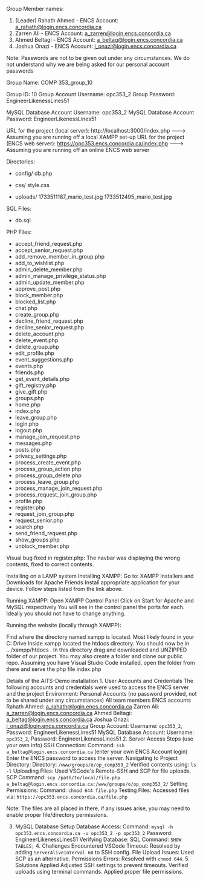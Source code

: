 Group Member names:
  1) (Leader) Rahath Ahmed - ENCS Account: a_rahath@login.encs.concordia.ca 
  2) Zarren Ali  - ENCS Account: a_zarren@login.encs.concordia.ca
  3) Ahmed Beltagi - ENCS Account: a_beltag@login.encs.concordia.ca
  4) Joshua Onazi - ENCS Account:  j_onazi@login.encs.concordia.ca

Note: Passwords are not to be given out under any circumstances. 
We do not understand why we are being asked for our personal account 
passwords

Group Name: COMP 353_group_10

Group ID: 10
Group Account Username: opc353_2 
Group Password: EngineerLikenessLines51

MySQL Database Account Username: opc353_2 
MySQL Database Account Password: EngineerLikenessLines51

URL for the project (local server): http://localhost:3000/index.php   ---> Assuming you are running off a local XAMPP set-up
URL for the project (ENCS web server): https://opc353.encs.concordia.ca/index.php ---> Assuming you are running off an online ENCS web server 

Directories:

 - config/
    db.php

 - css/
    style.css

 - uploads/
    1733511187_mario_test.jpg
    1733512495_mario_test.jpg

SQL Files:
  -  db.sql

PHP Files:

  -  accept_friend_request.php
  -  accept_senior_request.php
  -  add_remove_member_in_group.php
  -  add_to_wishlist.php
  -  admin_delete_member.php
  -  admin_manage_privilege_status.php
  -  admin_update_member.php
  -  approve_post.php
  -  block_member.php
  -  blocked_list.php
  -  chat.php
  -  create_group.php
  -  decline_friend_request.php
  -  decline_senior_request.php
  -  delete_account.php
  -  delete_event.php
  -  delete_group.php
  -  edit_profile.php
  -  event_suggestions.php
  -  events.php
  -  friends.php
  -  get_event_details.php
  -  gift_registry.php
  -  give_gift.php
  -  groups.php
  -  home.php
  -  index.php
  -  leave_group.php
  -  login.php
  -  logout.php
  -  manage_join_request.php
  -  messages.php
  -  posts.php
  -  privacy_settings.php
  -  process_create_event.php
  -  process_group_action.php
  -  process_group_delete.php
  -  process_leave_group.php
  -  process_manage_join_request.php
  -  process_request_join_group.php
  -  profile.php
  -  register.php
  -  request_join_group.php
  -  request_senior.php
  -  search.php
  -  send_friend_request.php
  -  show_groups.php
  -  unblock_member.php


Visual bug fixed in register.php: The navbar was displaying the wrong contents, fixed to correct contents.


Installing on a LAMP system
  Installing XAMPP:
  Go to: XAMPP Installers and Downloads for Apache Friends
  Install appropriate application for your device. 
  Follow steps listed from the link above.
  
  Running XAMPP:
  Open XAMPP Control Panel
  Click on Start for Apache and MySQL respectively
  You will see in the control panel the ports for each.
  Ideally you should not have to change anything.
  
  Running the website (locally through XAMPP):
  
  Find where the directory named xampp is located.
  Most likely found in your C: Drive
  Inside xampp located the htdocs directory.
  You should now be in …/xampp/htdocs . 
  In this directory drag and downloaded and UNZIPPED folder of our project.
  You may also create a folder and clone our public repo.
  Assuming you have Visual Studio Code installed, open the folder from there and serve the php file index.php


  Details of the AITS-Demo installation
    1. User Accounts and Credentials
    The following accounts and credentials were used to access the ENCS server and the project
    Environment:
    Personal Accounts (no password provided, not to be shared under any circumstances) 
    All team members ENCS accounts
    Rahath Ahmed: a_rahath@login.encs.concordia.ca
    Zarren Ali: a_zarren@login.encs.concordia.ca
    Ahmed Beltagi: a_beltag@login.encs.concordia.ca
    Joshua Onazi: j_onazi@login.encs.concordia.ca
    Group Account: 
    Username: `opc353_2`, Password: EngineerLikenessLines51
    MySQL Database Account: 
    Username: `opc353_2`, Password: EngineerLikenessLines51
    2. Server Access Steps (use your own info)
    SSH Connection:
    Command: `ssh a_beltag@login.encs.concordia.ca` (enter your own ENCS Account login)
    Enter the ENCS password to access the server.
    Navigating to Project Directory:
    Directory: `/www/groups/o/op_comp353_2`
    Verified contents using: `ls -l`
    Uploading Files:
    Used VSCode's Remote-SSH and SCP for file uploads.
    SCP Command: `scp /path/to/local/file.php
    a_beltag@login.encs.concordia.ca:/www/groups/o/op_comp353_2/`
    Setting Permissions:
    Command: `chmod 644 file.php`
    Testing Files:
    Accessed files via: `https://opc353.encs.concordia.ca/file.php`

Note: The files are all placed in there, if any issues arise, you may need to enable proper file/directory permissions.

3. MySQL Database Setup
    Database Access:
    Command: `mysql -h opc353.encs.concordia.ca -u opc353_2 -p opc353_2`
    Password: EngineerLikenessLines51
    Verifying Database:
    SQL Command: `SHOW TABLES;`
    4. Challenges Encountered
    VSCode Timeout: Resolved by adding `ServerAliveInterval 60` to SSH config.
    File Upload Issues: Used SCP as an alternative.
    Permissions Errors: Resolved with `chmod 644`.
    5. Solutions Applied
    Adjusted SSH settings to prevent timeouts.
    Verified uploads using terminal commands.
    Applied proper file permissions.



